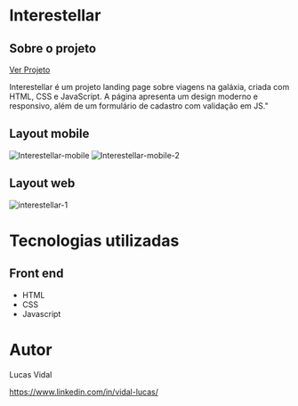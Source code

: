 # Interestellar

## Sobre o projeto

[Ver Projeto](https://eulucasvidal.github.io/interestellar/)

Interestellar é um projeto landing page sobre viagens na galáxia, criada com HTML, CSS e JavaScript. A página apresenta um design moderno e responsivo, além de um formulário de cadastro com validação em JS."

## Layout mobile
![Interestellar-mobile](link)
![Interestellar-mobile-2](link)


## Layout web

![interestellar-1](link)


# Tecnologias utilizadas

## Front end
- HTML
- CSS
- Javascript

# Autor

Lucas Vidal

https://www.linkedin.com/in/vidal-lucas/
